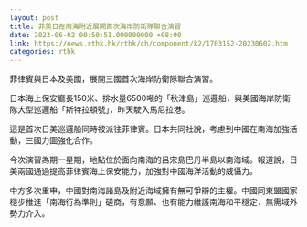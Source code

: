```yaml
---
layout: post
title: 菲美日在南海附近展開首次海岸防衛隊聯合演習
date: 2023-06-02 00:50:51.000000000 +08:00
link: https://news.rthk.hk/rthk/ch/component/k2/1703152-20230602.htm
categories: rthk
---
```


菲律賓與日本及美國，展開三國首次海岸防衛隊聯合演習。

日本海上保安廳長150米、排水量6500噸的「秋津島」巡邏船，與美國海岸防衛隊大型巡邏船「斯特拉頓號」，昨天駛入馬尼拉港。

這是首次日美巡邏船同時被派往菲律賓。日本共同社說，考慮到中國在南海加強活動，三國力圖強化合作。

今次演習為期一星期，地點位於面向南海的呂宋島巴丹半島以南海域。報道說，日美兩國通過提高菲律賓海上保安能力，加強對中國海洋活動的威懾力。

中方多次重申，中國對南海諸島及附近海域擁有無可爭辯的主權。中國同東盟國家穩步推進「南海行為準則」磋商，有意願、也有能力維護南海和平穩定，無需域外勢力介入。
